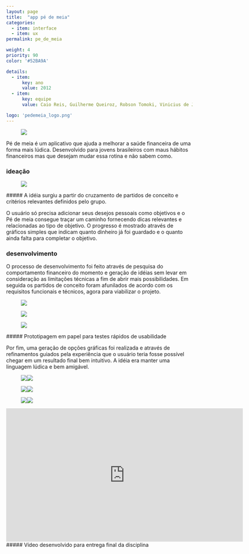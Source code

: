 ```yaml
---
layout: page
title:  "app pé de meia"
categories:
  - item: interface
  - item: ux
permalink: pe_de_meia

weight: 4
priority: 90
color: '#52BA9A'

details:
  - item:
      key: ano
      value: 2012
  - item:
      key: equipe
      value: Caio Reis, Guilherme Queiroz, Robson Tomoki, Vinicius de Jesus

logo: 'pedemeia_logo.png'
---
```


<figure><img src="{{ site.baseurl }}/assets/pe_de_meia/proj_pe_de_meia_verde.jpg"/></figure>

Pé de meia é um aplicativo que ajuda a melhorar a saúde financeira de uma forma mais lúdica. Desenvolvido para jovens brasileiros com maus hábitos financeiros mas que desejam mudar essa rotina e não sabem como.

### ideação

<figure><img class="img_original" src="{{ site.baseurl }}/assets/pe_de_meia/criterios_partidos.png"/></figure>
##### A idéia surgiu a partir do cruzamento de partidos de conceito e critérios relevantes definidos pelo grupo.

O usuário só precisa adicionar seus desejos pessoais como objetivos e o Pé de meia consegue traçar um caminho fornecendo dicas relevantes e relacionadas ao tipo de objetivo. O progresso é mostrado através de gráficos simples que indicam quanto dinheiro já foi guardado e o quanto ainda falta para completar o objetivo.

### desenvolvimento

O processo de desenvolvimento foi feito através de pesquisa do comportamento financeiro do momento e geração de idéias sem levar em consideração as limitações técnicas a fim de abrir mais possibilidades. Em seguida os partidos de conceito foram afunilados de acordo com os requisitos funcionais e técnicos, agora para viabilizar o projeto.

<figure><img class="img_small" src="{{ site.baseurl }}/assets/pe_de_meia/desenhos1.jpg"/></figure>

<figure><img class="img_small" src="{{ site.baseurl }}/assets/pe_de_meia/processo1.jpg"/></figure>

<figure><img class="img_small" src="{{ site.baseurl }}/assets/pe_de_meia/protopaper.gif"/></figure>
##### Prototipagem em papel para testes rápidos de usabilidade

Por fim, uma geração de opções gráficas foi realizada e através de refinamentos guiados pela experiência que o usuário teria fosse possível chegar em um resultado final bem intuitivo. A idéia era manter uma linguagem lúdica e bem amigável.

<figure><img class="img_small img_original" src="{{ site.baseurl }}/assets/pe_de_meia/pedemeia_tela(3).jpg"/><img class="img_small img_original" src="{{ site.baseurl }}/assets/pe_de_meia/pedemeia_tela(4).jpg"/></figure>

<figure><img class="img_small img_original" src="{{ site.baseurl }}/assets/pe_de_meia/pedemeia_tela(7).jpg"/><img class="img_small img_original" src="{{ site.baseurl }}/assets/pe_de_meia/pedemeia_tela(2).jpg"/></figure>

<figure><img class="img_small img_original" src="{{ site.baseurl }}/assets/pe_de_meia/pedemeia_tela(5).jpg"/><img class="img_small img_original" src="{{ site.baseurl }}/assets/pe_de_meia/pedemeia_tela(6).jpg"/></figure>

<iframe src="https://player.vimeo.com/video/62218485?byline=0&portrait=0" width="640" height="360" frameborder="0" webkitallowfullscreen mozallowfullscreen allowfullscreen></iframe>
##### Vídeo desenvolvido para entrega final da disciplina
